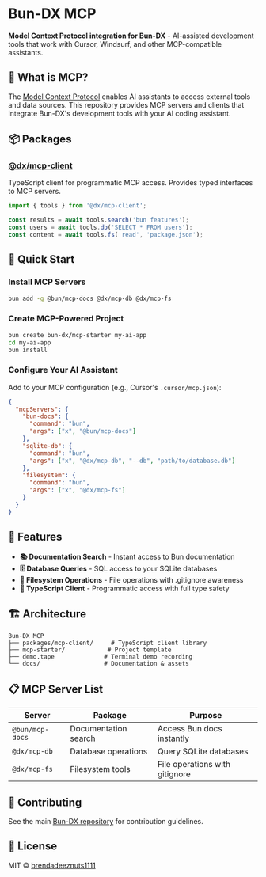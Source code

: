 # Bun-DX MCP

**Model Context Protocol integration for Bun-DX** - AI-assisted development tools that work with Cursor, Windsurf, and other MCP-compatible assistants.

## 🚀 What is MCP?

The [Model Context Protocol](https://modelcontextprotocol.io/) enables AI assistants to access external tools and data sources. This repository provides MCP servers and clients that integrate Bun-DX's development tools with your AI coding assistant.

## 📦 Packages

### [@dx/mcp-client](packages/mcp-client/)
TypeScript client for programmatic MCP access. Provides typed interfaces to MCP servers.

```typescript
import { tools } from '@dx/mcp-client';

const results = await tools.search('bun features');
const users = await tools.db('SELECT * FROM users');
const content = await tools.fs('read', 'package.json');
```

## 🚀 Quick Start

### Install MCP Servers
```bash
bun add -g @bun/mcp-docs @dx/mcp-db @dx/mcp-fs
```

### Create MCP-Powered Project
```bash
bun create bun-dx/mcp-starter my-ai-app
cd my-ai-app
bun install
```

### Configure Your AI Assistant
Add to your MCP configuration (e.g., Cursor's `.cursor/mcp.json`):
```json
{
  "mcpServers": {
    "bun-docs": {
      "command": "bun",
      "args": ["x", "@bun/mcp-docs"]
    },
    "sqlite-db": {
      "command": "bun",
      "args": ["x", "@dx/mcp-db", "--db", "path/to/database.db"]
    },
    "filesystem": {
      "command": "bun",
      "args": ["x", "@dx/mcp-fs"]
    }
  }
}
```

## 🎯 Features

- **📚 Documentation Search** - Instant access to Bun documentation
- **🗄️ Database Queries** - SQL access to your SQLite databases
- **📁 Filesystem Operations** - File operations with .gitignore awareness
- **🔧 TypeScript Client** - Programmatic access with full type safety

## 🏗️ Architecture

```
Bun-DX MCP
├── packages/mcp-client/     # TypeScript client library
├── mcp-starter/            # Project template
├── demo.tape              # Terminal demo recording
└── docs/                  # Documentation & assets
```

## 📋 MCP Server List

| Server | Package | Purpose |
|--------|---------|---------|
| `@bun/mcp-docs` | Documentation search | Access Bun docs instantly |
| `@dx/mcp-db` | Database operations | Query SQLite databases |
| `@dx/mcp-fs` | Filesystem tools | File operations with gitignore |

## 🤝 Contributing

See the main [Bun-DX repository](https://github.com/brendadeeznuts1111/bun-dx) for contribution guidelines.

## 📄 License

MIT © [brendadeeznuts1111](https://github.com/brendadeeznuts1111)
